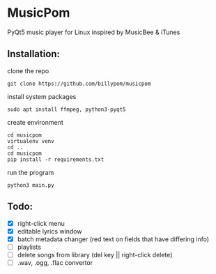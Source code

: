 # MusicPom

PyQt5 music player for Linux inspired by MusicBee & iTunes

## Installation:
clone the repo
```
git clone https://github.com/billypom/musicpom
```
install system packages
```
sudo apt install ffmpeg, python3-pyqt5
```
create environment
```
cd musicpom
virtualenv venv
cd ..
cd musicpom
pip install -r requirements.txt
```
run the program
```
python3 main.py
```

## Todo:

- [x] right-click menu
- [x] editable lyrics window
- [x] batch metadata changer (red text on fields that have differing info)
- [ ] playlists
- [ ] delete songs from library (del key || right-click delete)
- [ ] .wav, .ogg, .flac convertor
